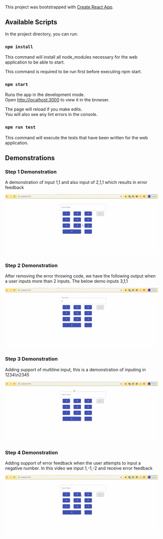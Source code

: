 This project was bootstrapped with [Create React App](https://github.com/facebook/create-react-app).

## Available Scripts

In the project directory, you can run:

### `npm install`
This command will install all node_modules necessary for the web application to be able to start.

This command is required to be run first before executing npm start.

### `npm start`

Runs the app in the development mode.<br />
Open [http://localhost:3000](http://localhost:3000) to view it in the browser.

The page will reload if you make edits.<br />
You will also see any lint errors in the console.

### `npm run test`

This command will execute the tests that have been written for the web application.

## Demonstrations

### Step 1 Demonstration
A demonstration of input 1,1 and also input of 2,1,1 which results in error feedback

![Demo of error message feedback](https://github.com/dillonreedy/R365_Calculator/blob/master/demo_gifs/error_feedback_demo.gif)

### Step 2 Demonstration
After removing the error throwing code, we have the following output when a user inputs more than 2 inputs.
The below demo inputs 3,1,1

![Demo of 3,1,1 input](https://github.com/dillonreedy/R365_Calculator/blob/master/demo_gifs/demo_multiple_input.gif)

### Step 3 Demonstration
Adding support of multiline input, this is a demonstration of inputing in 1234\n2345

![Demonstration of input 1234\n2345](https://github.com/dillonreedy/R365_Calculator/blob/master/demo_gifs/newline_support.gif)


### Step 4 Demonstration
Adding support of error feedback when the user attempts to input a negative number. In this video we input 1,-1,-2 and receive error feedback

![Demonstration of input 1,-1,-2](https://github.com/dillonreedy/R365_Calculator/blob/master/demo_gifs/negative_number_error_support.gif)